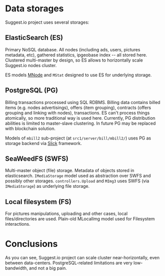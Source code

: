 # Data storages

Suggest.io project uses several storages:

## ElasticSearch (ES)
Primary NoSQL database. All nodes (including ads, users, pictures metadata, etc), gathered statistics,
ipgeobase index -- all stored here.
Clustered multi-master by design, so ES allows to horizontally scale Suggest.io nodes cluster.

ES models [MNode](node.md) and `MStat` designed to use ES for underlying storage.


## PostgreSQL (PG)
Billing transactions processed using SQL RDBMS.
Billing data contains billed items (e.g. nodes advertisings), offers (item grouping),
contracts (offers grouping and linking with nodes), transactions.
ES can't process things atomically, so more traditional way is used here.
Currently, PG distribution abilities is limited to master-slave clustering.
In future PG may be replaced with blockchain solution.

Models of `mbill2` sub-project (at `src1/server/bill/mbill2/`) uses PG as storage backend
via [Slick](https://slick.lightbend.com/) framework.


## SeaWeedFS (SWFS)
Multi-master object (file) storage. Metadata of objects stored in elasticsearch.
`IMediaStorage` model used as abstraction over SWFS and possibly other storages.
`controllers.Upload` and `MImg3` uses SWFS (via `IMediaStorage`) as underlying file storage.

  
## Local filesystem (FS)
For pictures manipulations, uploading and other cases, local files/directories are used.
Plain-old MLocalImg model used for Filesystem interactions.


# Conclusions  

As you can see, Suggest.io project can scale cluster near-horizontally, even between data-centers.
PostgreSQL-related limitations are very low-bandwidth, and not a big pain.
